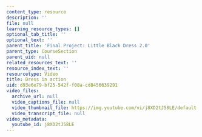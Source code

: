 ```yaml
---
content_type: resource
description: ''
file: null
learning_resource_types: []
optional_tab_title: ''
optional_text: ''
parent_title: 'Final Project: Little Black Dress 2.0'
parent_type: CourseSection
parent_uid: null
related_resources_text: ''
resource_index_text: ''
resourcetype: Video
title: Dress in action
uid: d93e6e79-bf25-542f-f08a-cd8456639291
video_files:
  archive_url: null
  video_captions_file: null
  video_thumbnail_file: https://img.youtube.com/vi/j8XD2tJ58LE/default.jpg
  video_transcript_file: null
video_metadata:
  youtube_id: j8XD2tJ58LE
---
```

